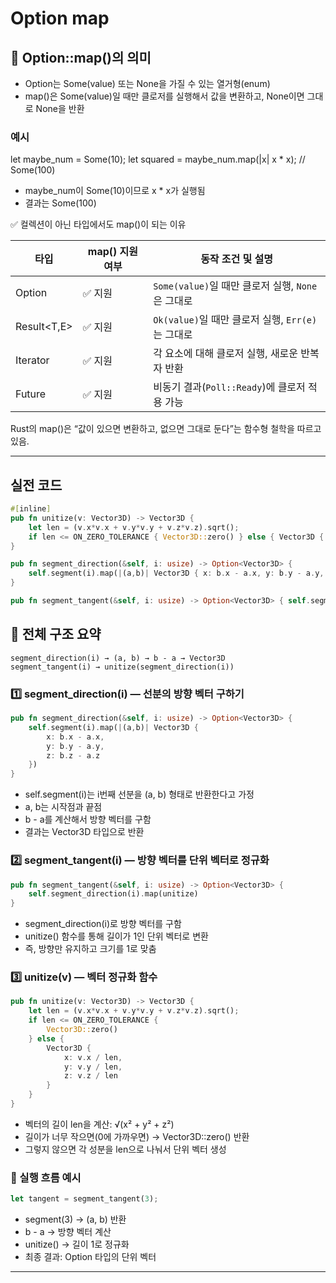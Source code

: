 # Option map

## 🧠 Option<T>::map()의 의미
- Option<T>는 Some(value) 또는 None을 가질 수 있는 열거형(enum)
- map()은 Some(value)일 때만 클로저를 실행해서 값을 변환하고, None이면 그대로 None을 반환
### 예시
let maybe_num = Some(10);
let squared = maybe_num.map(|x| x * x); // Some(100)


- maybe_num이 Some(10)이므로 x * x가 실행됨
- 결과는 Some(100)

✅ 컬렉션이 아닌 타입에서도 map()이 되는 이유

| 타입         | map() 지원 여부 | 동작 조건 및 설명                              |
|--------------|------------------|-----------------------------------------------|
| Option<T>    | ✅ 지원           | `Some(value)`일 때만 클로저 실행, `None`은 그대로 |
| Result<T,E>  | ✅ 지원           | `Ok(value)`일 때만 클로저 실행, `Err(e)`는 그대로 |
| Iterator     | ✅ 지원           | 각 요소에 대해 클로저 실행, 새로운 반복자 반환     |
| Future       | ✅ 지원           | 비동기 결과(`Poll::Ready`)에 클로저 적용 가능     |

Rust의 map()은 “값이 있으면 변환하고, 없으면 그대로 둔다”는 함수형 철학을 따르고 있음.

---

## 실전 코드
```rust
#[inline]
pub fn unitize(v: Vector3D) -> Vector3D {
    let len = (v.x*v.x + v.y*v.y + v.z*v.z).sqrt();
    if len <= ON_ZERO_TOLERANCE { Vector3D::zero() } else { Vector3D { x: v.x/len, y: v.y/len, z: v.z/len } }
}

pub fn segment_direction(&self, i: usize) -> Option<Vector3D> {
    self.segment(i).map(|(a,b)| Vector3D { x: b.x - a.x, y: b.y - a.y, z: b.z - a.z })
}

pub fn segment_tangent(&self, i: usize) -> Option<Vector3D> { self.segment_direction(i).map(unitize) }
```

## 🧩 전체 구조 요약
```
segment_direction(i) → (a, b) → b - a → Vector3D  
segment_tangent(i) → unitize(segment_direction(i))
```


### 1️⃣ segment_direction(i) — 선분의 방향 벡터 구하기
```rust
pub fn segment_direction(&self, i: usize) -> Option<Vector3D> {
    self.segment(i).map(|(a,b)| Vector3D {
        x: b.x - a.x,
        y: b.y - a.y,
        z: b.z - a.z
    })
}
```


- self.segment(i)는 i번째 선분을 (a, b) 형태로 반환한다고 가정
- a, b는 시작점과 끝점
- b - a를 계산해서 방향 벡터를 구함
- 결과는 Vector3D 타입으로 반환

### 2️⃣ segment_tangent(i) — 방향 벡터를 단위 벡터로 정규화
```rust
pub fn segment_tangent(&self, i: usize) -> Option<Vector3D> {
    self.segment_direction(i).map(unitize)
}
```

- segment_direction(i)로 방향 벡터를 구함
- unitize() 함수를 통해 길이가 1인 단위 벡터로 변환
- 즉, 방향만 유지하고 크기를 1로 맞춤

### 3️⃣ unitize(v) — 벡터 정규화 함수
```rust
pub fn unitize(v: Vector3D) -> Vector3D {
    let len = (v.x*v.x + v.y*v.y + v.z*v.z).sqrt();
    if len <= ON_ZERO_TOLERANCE {
        Vector3D::zero()
    } else {
        Vector3D {
            x: v.x / len,
            y: v.y / len,
            z: v.z / len
        }
    }
}

```
- 벡터의 길이 len을 계산: √(x² + y² + z²)
- 길이가 너무 작으면(0에 가까우면) → Vector3D::zero() 반환
- 그렇지 않으면 각 성분을 len으로 나눠서 단위 벡터 생성

### 🔄 실행 흐름 예시
```rust
let tangent = segment_tangent(3);
```
- segment(3) → (a, b) 반환
- b - a → 방향 벡터 계산
- unitize() → 길이 1로 정규화
- 최종 결과: Option<Vector3D> 타입의 단위 벡터

---

